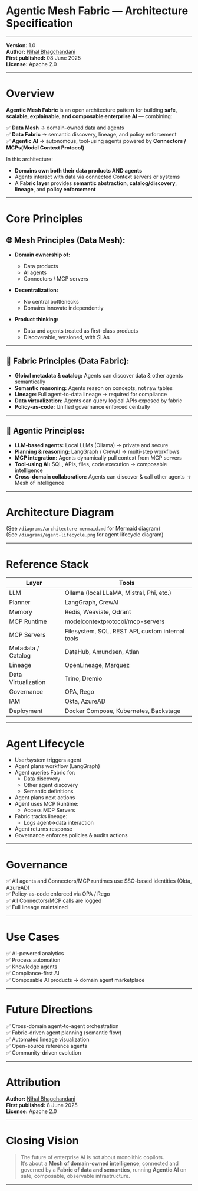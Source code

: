 # Agentic Mesh Fabric — Architecture Specification

---

**Version:** 1.0  
**Author:** [Nihal Bhagchandani](https://github.com/NihalBhagchandani)  
**First published:** 08 June 2025  
**License:** Apache 2.0  

---

# Overview

**Agentic Mesh Fabric** is an open architecture pattern for building **safe, scalable, explainable, and composable enterprise AI** — combining:

✅ **Data Mesh** → domain-owned data and agents  
✅ **Data Fabric** → semantic discovery, lineage, and policy enforcement  
✅ **Agentic AI** → autonomous, tool-using agents powered by **Connectors / MCPs(Model Context Protocol)**  

In this architecture:

- **Domains own both their data products AND agents**  
- Agents interact with data via connected Context servers or systems  
- A **Fabric layer** provides **semantic abstraction**, **catalog/discovery**, **lineage**, and **policy enforcement**  

---

# Core Principles

## 🌐 Mesh Principles (Data Mesh):

- **Domain ownership of:**
  - Data products
  - AI agents
  - Connectors / MCP servers

- **Decentralization:**
  - No central bottlenecks
  - Domains innovate independently

- **Product thinking:**
  - Data and agents treated as first-class products  
  - Discoverable, versioned, with SLAs  

---

## 🧵 Fabric Principles (Data Fabric):

- **Global metadata & catalog:** Agents can discover data & other agents semantically  
- **Semantic reasoning:** Agents reason on concepts, not raw tables
- **Lineage:** Full agent-to-data lineage → required for compliance
- **Data virtualization:** Agents can query logical APIs exposed by fabric
- **Policy-as-code:** Unified governance enforced centrally

---
## 🤖 Agentic Principles:

- **LLM-based agents:** Local LLMs (Ollama) → private and secure  
- **Planning & reasoning:** LangGraph / CrewAI → multi-step workflows  
- **MCP integration:** Agents dynamically pull context from MCP servers  
- **Tool-using AI:** SQL, APIs, files, code execution → composable intelligence  
- **Cross-domain collaboration:** Agents can discover & call other agents → Mesh of intelligence  

---

# Architecture Diagram

(See `/diagrams/architecture-mermaid.md` for Mermaid diagram)  
(See `/diagrams/agent-lifecycle.png` for agent lifecycle diagram)

---

# Reference Stack

| Layer | Tools |
|-------|-------|
| LLM | Ollama (local LLaMA, Mistral, Phi, etc.) |
| Planner | LangGraph, CrewAI |
| Memory | Redis, Weaviate, Qdrant |
| MCP Runtime | modelcontextprotocol/mcp-servers |
| MCP Servers | Filesystem, SQL, REST API, custom internal tools |
| Metadata / Catalog | DataHub, Amundsen, Atlan |
| Lineage | OpenLineage, Marquez |
| Data Virtualization | Trino, Dremio |
| Governance | OPA, Rego |
| IAM | Okta, AzureAD |
| Deployment | Docker Compose, Kubernetes, Backstage |

---

# Agent Lifecycle

- User/system triggers agent  
- Agent plans workflow (LangGraph)  
- Agent queries Fabric for:
  - Data discovery
  - Other agent discovery
  - Semantic definitions  
- Agent plans next actions  
- Agent uses MCP Runtime:
    - Access MCP Servers  
- Fabric tracks lineage:
    - Logs agent→data interaction  
- Agent returns response  
- Governance enforces policies & audits actions  

---

# Governance

✅ All agents and Connectors/MCP runtimes use SSO-based identities (Okta, AzureAD)  
✅ Policy-as-code enforced via OPA / Rego  
✅ All Connectors/MCP calls are logged  
✅ Full lineage maintained  

---

# Use Cases

✅ AI-powered analytics  
✅ Process automation  
✅ Knowledge agents  
✅ Compliance-first AI  
✅ Composable AI products → domain agent marketplace  

---

# Future Directions

✅ Cross-domain agent-to-agent orchestration  
✅ Fabric-driven agent planning (semantic flow)  
✅ Automated lineage visualization  
✅ Open-source reference agents  
✅ Community-driven evolution  

---

# Attribution

**Author:** [Nihal Bhagchandani](https://github.com/NihalBhagchandani)  
**First published:** 8 June 2025  
**License:** Apache 2.0  

---

# Closing Vision

> The future of enterprise AI is not about monolithic copilots.  
> It’s about a **Mesh of domain-owned intelligence**, connected and governed by a **Fabric of data and semantics**, running **Agentic AI** on safe, composable, observable infrastructure.

---

